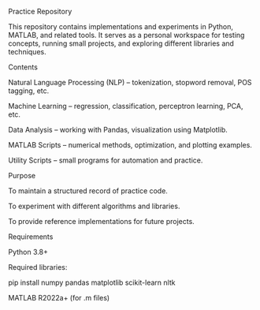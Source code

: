 Practice Repository

This repository contains implementations and experiments in Python, MATLAB, and related tools. It serves as a personal workspace for testing concepts, running small projects, and exploring different libraries and techniques.

Contents

Natural Language Processing (NLP) – tokenization, stopword removal, POS tagging, etc.

Machine Learning – regression, classification, perceptron learning, PCA, etc.

Data Analysis – working with Pandas, visualization using Matplotlib.

MATLAB Scripts – numerical methods, optimization, and plotting examples.

Utility Scripts – small programs for automation and practice.

Purpose

To maintain a structured record of practice code.

To experiment with different algorithms and libraries.

To provide reference implementations for future projects.

Requirements

Python 3.8+

Required libraries:

pip install numpy pandas matplotlib scikit-learn nltk

MATLAB R2022a+ (for .m files)
